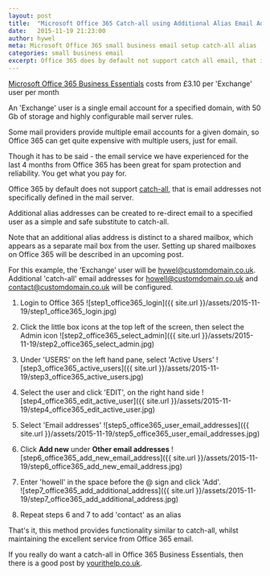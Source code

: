 ```yaml
---
layout: post
title:  "Microsoft Office 365 Catch-all using Additional Alias Email Addresses"
date:   2015-11-19 21:23:00
author: hywel
meta: Microsoft Office 365 small business email setup catch-all alias  admin alternative
categories: small business email
excerpt: Office 365 does by default not support catch all email, that is addresses not specifically defined in the mail server.  Additional alias addresses can be created to re-direct email to a specified user as a simple and safe substitute to catch-all.
---
```

[Microsoft Office 365 Business Essentials](https://products.office.com/en-gb/business/compare-office-365-for-business-plans) costs from £3.10 per 'Exchange' user per month

An 'Exchange' user is a single email account for a specified domain, with 50 Gb of storage and highly configurable mail server rules.  

Some mail providers provide multiple email accounts for a given domain, so Office 365 can get quite expensive with multiple users, just for email.  

Though it has to be said - the email service we have experienced for the last 4 months from Office 365 has been great for spam protection and reliability.  You get what you pay for.

<script type="text/javascript">
var uri = 'https://impus.tradedoubler.com/imp?type(img)g(23056966)a(2850736)' + new String (Math.random()).substring (2, 11);
document.write('<a href="https://clkuk.tradedoubler.com/click?p=259740&a=2850736&g=23056966" target="_BLANK"><img src="'+uri+'" border=0></a>');
</script>

Office 365 by default does not support [catch-all](https://en.wikipedia.org/wiki/Catch-all), that is email addresses not specifically defined in the mail server.

Additional alias addresses can be created to re-direct email to a specified user as a simple and safe substitute to catch-all.  

Note that an additional alias address is distinct to a shared mailbox, which appears as a separate mail box from the user.  Setting up shared mailboxes on Office 365 will be described in an upcoming post.

For this example, the 'Exchange' user will be hywel@customdomain.co.uk.  Additional  'catch-all' email addresses for howell@customdomain.co.uk and contact@customdomain.co.uk will be configured.

1. Login to Office 365
![step1_office365_login]({{ site.url }}/assets/2015-11-19/step1_office365_login.jpg)

2. Click the little box icons at the top left of the screen, then select the Admin icon
![step2_office365_select_admin]({{ site.url }}/assets/2015-11-19/step2_office365_select_admin.jpg)

3. Under 'USERS' on the left hand pane, select 'Active Users'
![step3_office365_active_users]({{ site.url }}/assets/2015-11-19/step3_office365_active_users.jpg)

4. Select the user and click 'EDIT', on the right hand side
![step4_office365_edit_active_user]({{ site.url }}/assets/2015-11-19/step4_office365_edit_active_user.jpg)

5. Select 'Email addresses'
![step5_office365_user_email_addresses]({{ site.url }}/assets/2015-11-19/step5_office365_user_email_addresses.jpg)

6. Click **Add new** under **Other email addresses**
![step6_office365_add_new_email_address]({{ site.url }}/assets/2015-11-19/step6_office365_add_new_email_address.jpg)

7. Enter 'howell' in the space before the @ sign and click 'Add'.  
![step7_office365_add_additional_address]({{ site.url }}/assets/2015-11-19/step7_office365_add_additional_address.jpg)

8. Repeat steps 6 and 7 to add 'contact' as an alias

That's it, this method provides functionality similar to catch-all,  whilst maintaining the excellent service from Office 365 email.

If you really do want a catch-all in Office 365 Business Essentials, then there is a good post by [yourithelp.co.uk](http://www.yourithelp.co.uk/office-365-create-catchall-wildcard-address-office-365/).
